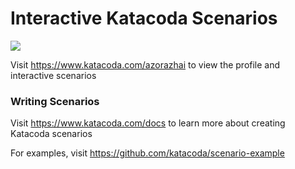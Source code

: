 # Interactive Katacoda Scenarios

[![](http://shields.katacoda.com/katacoda/azorazhai/count.svg)](https://www.katacoda.com/azorazhai "Get your profile on Katacoda.com")

Visit https://www.katacoda.com/azorazhai to view the profile and interactive scenarios

### Writing Scenarios
Visit https://www.katacoda.com/docs to learn more about creating Katacoda scenarios

For examples, visit https://github.com/katacoda/scenario-example
